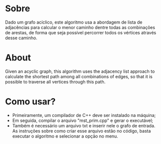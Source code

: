 # Sobre
Dado um grafo acíclico, este algoritmo usa a abordagem de lista de adjacências para calcular o menor caminho dentre todas as combinações de arestas, de forma que seja possível percorrer todos os vértices através desse caminho.
# About
Given an acyclic graph, this algorithm uses the adjacency list approach to calculate the shortest path among all combinations of edges, so that it is possible to traverse all vertices through this path.
# Como usar?
- Primeiramente, um compilador de C++ deve ser instalado na máquina;
- Em seguida, compilar o arquivo "mst_prim.cpp" e gerar o executável;
- Também é necessário um arquivo txt e inserir nele o grafo de entrada. As instruções sobre como criar esse arquivo estão no código, basta executar o algoritmo e selecionar a opção no menu.
